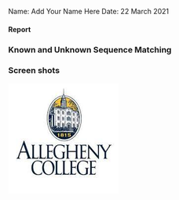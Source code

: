 Name: Add Your Name Here
Date: 22 March 2021


#### Report

### Known and Unknown Sequence Matching

### Screen shots

![Screenshot](images/ac.jpg)
